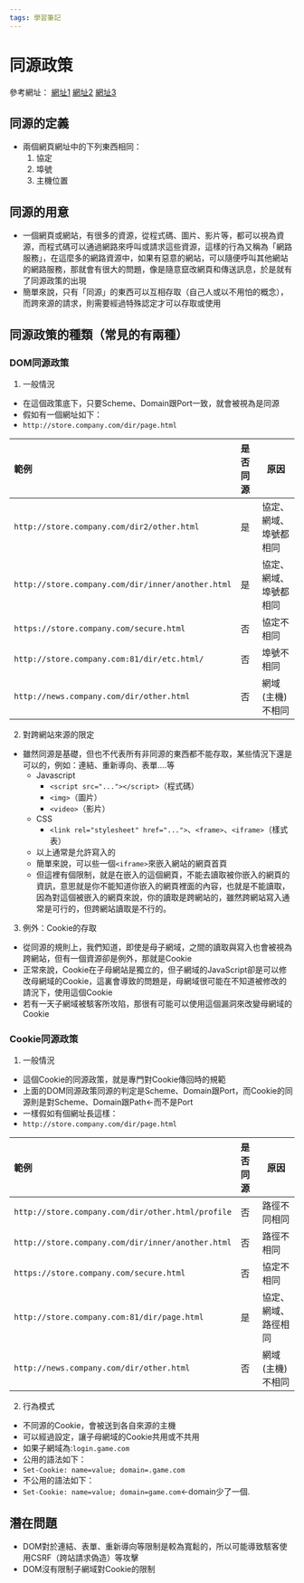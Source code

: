 ```yaml
---
tags: 學習筆記
---
```

# 同源政策
參考網址：
[網址1](https://medium.com/@jaydenlin/same-origin-policy-%E5%90%8C%E6%BA%90%E6%94%BF%E7%AD%96-%E4%B8%80%E5%88%87%E5%AE%89%E5%85%A8%E7%9A%84%E5%9F%BA%E7%A4%8E-36432565a226)
[網址2](https://developer.mozilla.org/zh-TW/docs/Web/Security/Same-origin_policy)
[網址3](https://pjchender.github.io/2018/08/20/%E5%90%8C%E6%BA%90%E6%94%BF%E7%AD%96%E8%88%87%E8%B7%A8%E4%BE%86%E6%BA%90%E8%B3%87%E6%BA%90%E5%85%B1%E7%94%A8%EF%BC%88cors%EF%BC%89/)
## 同源的定義
- 兩個網頁網址中的下列東西相同：
    1. 協定
    2. 埠號
    3. 主機位置
## 同源的用意
- 一個網頁或網站，有很多的資源，從程式碼、圖片、影片等，都可以視為資源，而程式碼可以通過網路來呼叫或請求這些資源，這樣的行為又稱為「網路服務」，在這麼多的網路資源中，如果有惡意的網站，可以隨便呼叫其他網站的網路服務，那就會有很大的問題，像是隨意竄改網頁和傳送訊息，於是就有了同源政策的出現
- 簡單來說，只有「同源」的東西可以互相存取（自己人或以不用怕的概念），而跨來源的請求，則需要經過特殊認定才可以存取或使用
## 同源政策的種類（常見的有兩種）
### DOM同源政策
1. 一般情況
- 在這個政策底下，只要Scheme、Domain跟Port一致，就會被視為是同源
- 假如有一個網址如下：
- `http://store.company.com/dir/page.html`
    
| 範例 | 是否同源 | 原因 |
|:----|:----|----|
| `http://store.company.com/dir2/other.html` | 是 | 協定、網域、埠號都相同 |
| `http://store.company.com/dir/inner/another.html` | 是 | 協定、網域、埠號都相同 |
| `https://store.company.com/secure.html` | 否 | 協定不相同 |
| `http://store.company.com:81/dir/etc.html/` | 否 | 埠號不相同 |
| `http://news.company.com/dir/other.html` | 否 | 網域(主機)不相同 |

2. 對跨網站來源的限定
- 雖然同源是基礎，但也不代表所有非同源的東西都不能存取，某些情況下還是可以的，例如：連結、重新導向、表單....等
    - Javascript
        - ``<script src="..."></script>``（程式碼）
        - ``<img>``（圖片）
        - ``<video>``（影片）
    - CSS
        - ``<link rel="stylesheet" href="...">``、`<frame>`、`<iframe>`（樣式表）
    - 以上通常是允許寫入的
    - 簡單來說，可以些一個`<iframe>`來嵌入網站的網頁首頁
    - 但這裡有個限制，就是在嵌入的這個網頁，不能去讀取被你嵌入的網頁的資訊，意思就是你不能知道你嵌入的網頁裡面的內容，也就是不能讀取，因為對這個被嵌入的網頁來說，你的讀取是跨網站的，雖然跨網站寫入通常是可行的，但跨網站讀取是不行的。

3. 例外：Cookie的存取
- 從同源的規則上，我們知道，即使是母子網域，之間的讀取與寫入也會被視為跨網站，但有一個資源卻是例外，那就是Cookie
- 正常來說，Cookie在子母網站是獨立的，但子網域的JavaScript卻是可以修改母網域的Cookie，這裏會導致的問題是，母網域很可能在不知道被修改的請況下，使用這個Cookie
- 若有一天子網域被駭客所攻陷，那很有可能可以使用這個漏洞來改變母網域的Cookie

### Cookie同源政策
1. 一般情況
- 這個Cookie的同源政策，就是專門對Cookie傳回時的規範
- 上面的DOM同源政策同源的判定是Scheme、Domain跟Port，而Cookie的同源則是對Scheme、Domain跟Path<-而不是Port
- 一樣假如有個網址長這樣：
- `http://store.company.com/dir/page.html`

| 範例 | 是否同源 | 原因 |
|:----|:----|----|
| `http://store.company.com/dir/other.html/profile` | 否 | 路徑不同相同 |
| `http://store.company.com/dir/inner/another.html` | 否| 路徑不相同 |
| `https://store.company.com/secure.html` | 否 | 協定不相同 |
| `http://store.company.com:81/dir/page.html` | 是 | 協定、網域、路徑相同 |
| `http://news.company.com/dir/other.html` | 否 | 網域(主機)不相同 |

2. 行為模式
- 不同源的Cookie，會被送到各自來源的主機
- 可以經過設定，讓子母網域的Cookie共用或不共用
- 如果子網域為:`login.game.com`
- 公用的語法如下：
- `Set-Cookie: name=value; domain=.game.com`
- 不公用的語法如下：
- `Set-Cookie: name=value; domain=game.com`<-domain少了一個.
## 潛在問題
- DOM對於連結、表單、重新導向等限制是較為寬鬆的，所以可能導致駭客使用CSRF（跨站請求偽造）等攻擊
- DOM沒有限制子網域對Cookie的限制